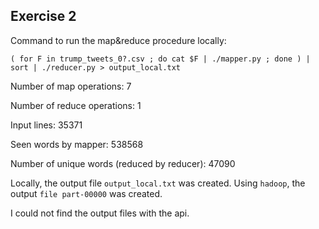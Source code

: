 ## Exercise 2

Command to run the map&reduce procedure locally:
```
( for F in trump_tweets_0?.csv ; do cat $F | ./mapper.py ; done ) | sort | ./reducer.py > output_local.txt
```

Number of map operations: 7

Number of reduce operations: 1

Input lines: 35371

Seen words by mapper: 538568

Number of unique words (reduced by reducer): 47090

Locally, the output file `output_local.txt` was created.
Using `hadoop`, the output `file part-00000` was created.

I could not find the output files with the api.
